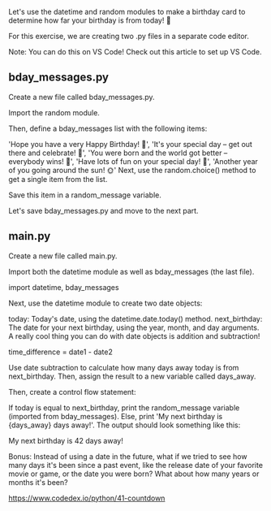 Let's use the datetime and random modules to make a birthday card to determine how far your birthday is from today! 🎂

For this exercise, we are creating two .py files in a separate code editor.

Note: You can do this on VS Code! Check out this article to set up VS Code.

## bday_messages.py
Create a new file called bday_messages.py.

Import the random module.

Then, define a bday_messages list with the following items:

'Hope you have a very Happy Birthday! 🎈',
'It's your special day – get out there and celebrate! 🎉',
'You were born and the world got better – everybody wins! 🥳',
'Have lots of fun on your special day! 🎂',
'Another year of you going around the sun! 🌞'
Next, use the random.choice() method to get a single item from the list.

Save this item in a random_message variable.

Let's save bday_messages.py and move to the next part.

## main.py
Create a new file called main.py.

Import both the datetime module as well as bday_messages (the last file).

import datetime, bday_messages

Next, use the datetime module to create two date objects:

today: Today's date, using the datetime.date.today() method.
next_birthday: The date for your next birthday, using the year, month, and day arguments.
A really cool thing you can do with date objects is addition and subtraction!

time_difference = date1 - date2

Use date subtraction to calculate how many days away today is from next_birthday. Then, assign the result to a new variable called days_away.

Then, create a control flow statement:

If today is equal to next_birthday, print the random_message variable (imported from bday_messages).
Else, print 'My next birthday is {days_away} days away!'.
The output should look something like this:

My next birthday is 42 days away!

Bonus: Instead of using a date in the future, what if we tried to see how many days it's been since a past event, like the release date of your favorite movie or game, or the date you were born? What about how many years or months it's been?

https://www.codedex.io/python/41-countdown